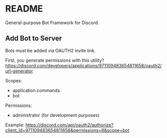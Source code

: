 # README

General-purpose Bot Framework for Discord.

## Add Bot to Server

Bots must be added via OAUTH2 invite link.

First, you generate permissions with this utility?
https://discord.com/developers/applications/971109483654811658/oauth2/url-generator

Scopes:
- application.commands
- bot

Permissions:
- administrator (for development purposes)

Example:
https://discord.com/api/oauth2/authorize?client_id=971109483654811658&permissions=8&scope=bot